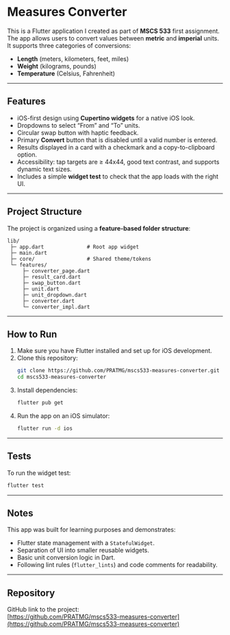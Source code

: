 # Measures Converter

This is a Flutter application I created as part of **MSCS 533** first assignment.  
The app allows users to convert values between **metric** and **imperial** units.  
It supports three categories of conversions:

- **Length** (meters, kilometers, feet, miles)  
- **Weight** (kilograms, pounds)  
- **Temperature** (Celsius, Fahrenheit)  

---

## Features
- iOS-first design using **Cupertino widgets** for a native iOS look.  
- Dropdowns to select “From” and “To” units.  
- Circular swap button with haptic feedback.  
- Primary **Convert** button that is disabled until a valid number is entered.  
- Results displayed in a card with a checkmark and a copy-to-clipboard option.  
- Accessibility: tap targets are ≥ 44x44, good text contrast, and supports dynamic text sizes.  
- Includes a simple **widget test** to check that the app loads with the right UI.  

---

## Project Structure
The project is organized using a **feature-based folder structure**:

```
lib/
 ├─ app.dart              # Root app widget
 ├─ main.dart
 ├─ core/                 # Shared theme/tokens
 └─ features/
     ├─ converter_page.dart
     ├─ result_card.dart
     ├─ swap_button.dart
     ├─ unit.dart
     ├─ unit_dropdown.dart
     ├─ converter.dart
     └─ converter_impl.dart
```

---

## How to Run
1. Make sure you have Flutter installed and set up for iOS development.  
2. Clone this repository:  
   ```bash
   git clone https://github.com/PRATMG/mscs533-measures-converter.git
   cd mscs533-measures-converter
   ```
3. Install dependencies:  
   ```bash
   flutter pub get
   ```
4. Run the app on an iOS simulator:  
   ```bash
   flutter run -d ios
   ```

---

## Tests
To run the widget test:

```bash
flutter test
```

---

## Notes
This app was built for learning purposes and demonstrates:
- Flutter state management with a `StatefulWidget`.
- Separation of UI into smaller reusable widgets.
- Basic unit conversion logic in Dart.
- Following lint rules (`flutter_lints`) and code comments for readability.

---

## Repository
GitHub link to the project:  
[https://github.com/PRATMG/mscs533-measures-converter](https://github.com/PRATMG/mscs533-measures-converter)
